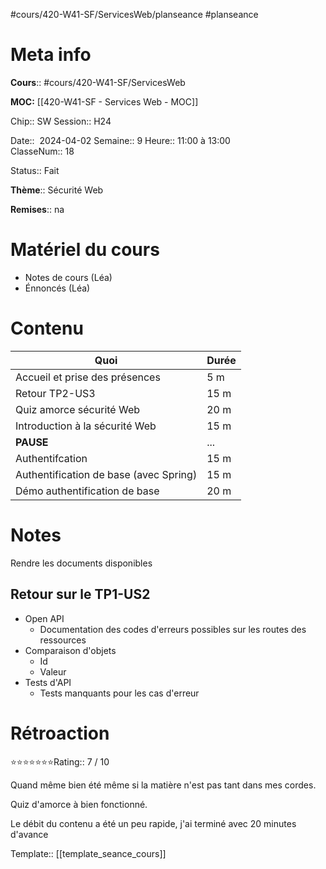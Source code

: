 #cours/420-W41-SF/ServicesWeb/planseance #planseance
# Meta info

**Cours**:: #cours/420-W41-SF/ServicesWeb 

**MOC:** [[420-W41-SF - Services Web - MOC]]

Chip::  <span class="chip cours-2">SW</span>
Session:: H24

Date::  2024-04-02
Semaine:: 9
Heure:: 11:00 à 13:00  
ClasseNum:: 18

Status:: <span class="chip done">Fait</span>

**Thème**:: Sécurité Web

**Remises**:: <span class="chip na">na</span>

# Matériel du cours
* Notes de cours (Léa)
* Énnoncés (Léa)
# Contenu
| Quoi                                   | Durée |
| -------------------------------------- | ----- |
| Accueil et prise des présences         | 5 m   |
| Retour TP2-US3                         | 15 m  |
| Quiz amorce sécurité Web               | 20 m  |
| Introduction à la sécurité Web         | 15 m  |
| **PAUSE**                              | ...   |
| Authentifcation                        | 15 m  |
| Authentification de base (avec Spring) | 15 m  |
| Démo authentification de base          | 20 m  |

# Notes
Rendre les documents disponibles
## Retour sur le TP1-US2
* Open API
	* Documentation des codes d'erreurs possibles sur les routes des ressources
* Comparaison d'objets
	* Id
	* Valeur
* Tests d'API
	* Tests manquants pour les cas d'erreur

# Rétroaction
⭐⭐⭐⭐⭐⭐⭐Rating:: 7 / 10

Quand même bien été même si la matière n'est pas tant dans mes cordes.

Quiz d'amorce à bien fonctionné. 

Le débit du contenu a été un peu rapide, j'ai terminé avec 20 minutes d'avance

Template:: [[template_seance_cours]]